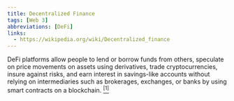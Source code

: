```yaml
---
title: Decentralized Finance
tags: [Web 3]
abbreviations: [DeFi]
links:
  - https://wikipedia.org/wiki/Decentralized_finance
---
```


DeFi platforms allow people to lend or borrow funds from others, speculate on price movements on assets using derivatives, trade cryptocurrencies, insure against risks, and earn interest in savings-like accounts without relying on intermediaries such as brokerages, exchanges, or banks by using smart contracts on a blockchain. [<sup>[1]</sup>]({{page.links[0]}})
